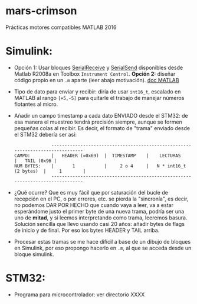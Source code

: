 # mars-crimson
Prácticas motores compatibles MATLAB 2016

# Simulink:

  * Opción 1: Usar bloques [SerialReceive](https://es.mathworks.com/help/instrument/serialreceive.html) y [SerialSend](https://es.mathworks.com/help/instrument/serialsend.html) disponibles desde Matlab R2008a en Toolbox `Instrument Control`. **Opción 2:** diseñar código propio en un `.m` aparte (leer abajo motivación). [doc MATLAB](https://es.mathworks.com/videos/incorporating-matlab-algorithms-into-a-simulink-model-69028.html)
  * Tipo de dato para enviar y recibir: diría de usar `int16_t`, escalado en MATLAB al rango `[+5,-5]` para quitarle el trabajo de manejar números flotantes al micro. 
  * Añadir un campo timestamp a cada dato ENVIADO desde el STM32: de esa manera el muestreo tendrá precisión siempre, aunque se formen pequeñas colas al recibir. Es decir, el formato de "trama" enviado desde el STM32 debería ser así: 

                      -------------------------------------------------------------------------------
        CAMPO:        |   HEADER (=0x69)  |  TIMESTAMP    |    LECTURAS              |   TAIL (0x96 |
        NUM BYTES:    |       1           |     2 o 4     |   N * int16_t (2 bytes)  |     1        |
                      -------------------------------------------------------------------------------

  * ¿Qué ocurre? Que es muy fácil que por saturación del bucle de recepción en el PC, o por errores, etc. se pierda la "sincronía", es decir, no podemos DAR POR HECHO que cuando vaya a leer, va a estar esperándome justo el primer byte de una nueva trama, podría ser una uno de **mitad**, y si leemos interpretando como trama, leeremos basura. Solución sencilla que llevo usando casi 20 años: añadir bytes de flags de inicio y de final. Por eso los bytes HEADER y TAIL arriba. 
  * Procesar estas tramas se me hace difícil a base de un dibujo de bloques en Simulink, por eso propongo hacerlo en `.m`, al que se acceda desde un bloque simulink.
    
  
# STM32: 

  * Programa para microcontrolador: ver directorio XXXX


